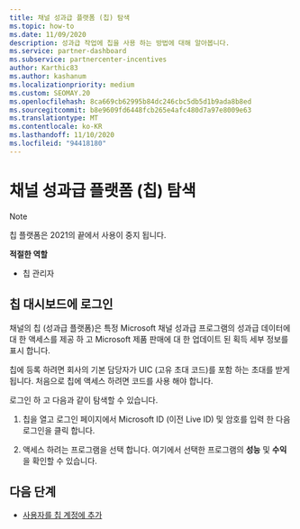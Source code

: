 ```yaml
---
title: 채널 성과급 플랫폼 (칩) 탐색
ms.topic: how-to
ms.date: 11/09/2020
description: 성과급 작업에 칩을 사용 하는 방법에 대해 알아봅니다.
ms.service: partner-dashboard
ms.subservice: partnercenter-incentives
author: Karthic83
ms.author: kashanum
ms.localizationpriority: medium
ms.custom: SEOMAY.20
ms.openlocfilehash: 8ca669cb62995b84dc246cbc5db5d1b9ada8b8ed
ms.sourcegitcommit: b8e9609fd6448fcb265e4afc480d7a97e8009e63
ms.translationtype: MT
ms.contentlocale: ko-KR
ms.lasthandoff: 11/10/2020
ms.locfileid: "94418180"
---
```

# <a name="navigate-the-channel-incentives-platform-chip"></a>채널 성과급 플랫폼 (칩) 탐색

>[!NOTE]
>칩 플랫폼은 2021의 끝에서 사용이 중지 됩니다.

**적절한 역할**

- 칩 관리자

## <a name="sign-into-the-chip-dashboard"></a>칩 대시보드에 로그인

채널의 칩 (성과급 플랫폼)은 특정 Microsoft 채널 성과급 프로그램의 성과급 데이터에 대 한 액세스를 제공 하 고 Microsoft 제품 판매에 대 한 업데이트 된 획득 세부 정보를 표시 합니다.

칩에 등록 하려면 회사의 기본 담당자가 UIC (고유 초대 코드)를 포함 하는 초대를 받게 됩니다. 처음으로 칩에 액세스 하려면 코드를 사용 해야 합니다.


로그인 하 고 다음과 같이 탐색할 수 있습니다.

1. 칩을 열고 로그인 페이지에서 Microsoft ID (이전 Live ID) 및 암호를 입력 한 다음 로그인을 클릭 합니다.
 
1. 액세스 하려는 프로그램을 선택 합니다.
여기에서 선택한 프로그램의 **성능** 및 **수익** 을 확인할 수 있습니다. 

## <a name="next-steps"></a>다음 단계

- [사용자를 칩 계정에 추가](chip-users.md)